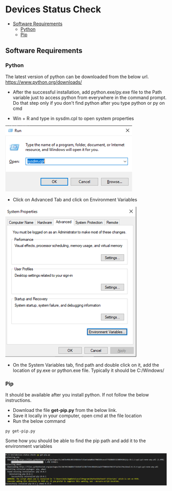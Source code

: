 Devices Status Check
===============================================================


<!-- TOC -->

- [Software Requirements](#software-requirements)
    - [Python](#python)
    - [Pip](#pip)

<!-- /TOC -->

## Software Requirements
### Python

The latest version of python can be downloaded from the below url.  
https://www.python.org/downloads/

- After the successful installation, add python.exe/py.exe file to the Path variable just to access python from everywhere in the command prompt.
Do that step only if you don't find python after you type python or py on cmd

- Win + R and type in sysdm.cpl to open system properties

![](2019-06-09-22-47-58.png)


- Click on Advanced Tab and click on Environment Variables

![](2019-06-09-22-49-05.png)

- On the System Variables tab, find path and double click on it, add the location of py.exe or python.exe file.
Typically it should be C:/Windows/

### Pip
It should be available after you install python. If not follow the below instructions.

- Download the file **get-pip.py** from the below link.
- Save it locally in your computer, open cmd at the file location
- Run the below command
```
py get-pip.py
```

Some how you should be able to find the pip path and add it to the environment variables

![](2019-06-09-23-21-16.png)

